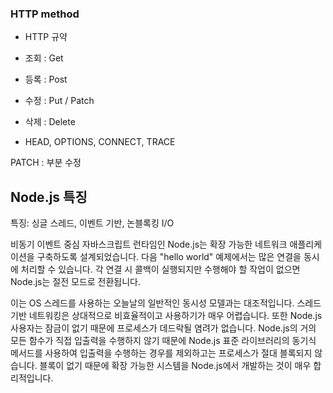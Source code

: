 ### HTTP method

- HTTP 규약

- 조회 : Get
- 등록 : Post
- 수정 : Put / Patch
- 삭제 : Delete

- HEAD, OPTIONS, CONNECT, TRACE

PATCH : 부분 수정

## Node.js 특징
특징: 싱글 스레드, 이벤트 기반, 논블록킹 I/O

비동기 이벤트 중심 자바스크립트 런타임인 Node.js는 확장 가능한 네트워크 애플리케이션을 구축하도록 설계되었습니다. 다음 "hello world" 예제에서는 많은 연결을 동시에 처리할 수 있습니다. 각 연결 시 콜백이 실행되지만 수행해야 할 작업이 없으면 Node.js는 절전 모드로 전환됩니다.

이는 OS 스레드를 사용하는 오늘날의 일반적인 동시성 모델과는 대조적입니다. 스레드 기반 네트워킹은 상대적으로 비효율적이고 사용하기가 매우 어렵습니다. 또한 Node.js 사용자는 잠금이 없기 때문에 프로세스가 데드락될 염려가 없습니다. Node.js의 거의 모든 함수가 직접 입출력을 수행하지 않기 때문에 Node.js 표준 라이브러리의 동기식 메서드를 사용하여 입출력을 수행하는 경우를 제외하고는 프로세스가 절대 블록되지 않습니다. 블록이 없기 때문에 확장 가능한 시스템을 Node.js에서 개발하는 것이 매우 합리적입니다.
